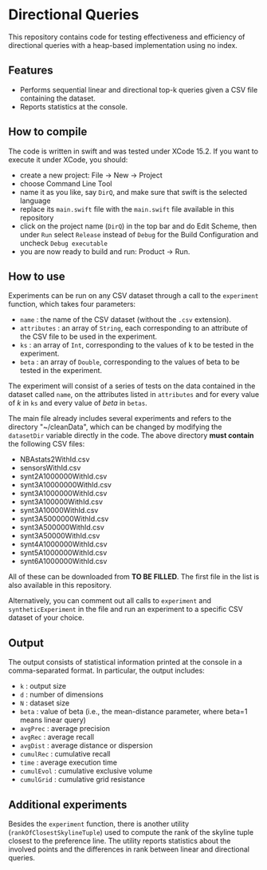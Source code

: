 <meta name="robots" content="noindex">

# Directional Queries
This repository contains code for testing effectiveness and efficiency of directional queries with a heap-based implementation using no index.

## Features

- Performs sequential linear and directional top-k queries given a CSV file containing the dataset.
- Reports statistics at the console.

## How to compile
The code is written in swift and was tested under XCode 15.2. If you want to execute it under XCode, you should:
- create a new project: File -> New -> Project
- choose Command Line Tool
- name it as you like, say `DirQ`, and make sure that swift is the selected language
- replace its `main.swift` file with the `main.swift` file available in this repository
- click on the project name (`DirQ`) in the top bar and do Edit Scheme, then under `Run` select `Release` instead of `Debug` for the Build Configuration and uncheck `Debug executable`
- you are now ready to build and run: Product -> Run.


## How to use

Experiments can be run on any CSV dataset through a call to the `experiment` function, which takes four parameters:
-  `name` : the name of the CSV dataset (without the `.csv` extension).
-  `attributes` : an array of `String`, each corresponding to an attribute of the CSV file to be used in the experiment.
-  `ks` : an array of `Int`, corresponding to the values of k to be tested in the experiment.
-  `beta` : an array of `Double`, corresponding to the values of beta to be tested in the experiment.

The experiment will consist of a series of tests on the data contained in the dataset called `name`, on the attributes listed in `attributes` and for every value of *k* in `ks` and every value of *beta* in `betas`.


The main file already includes several experiments and refers to the directory "~/cleanData", which can be changed by modifying the `datasetDir` variable directly in the code.
The above directory **must contain** the following CSV files:
- NBAstats2WithId.csv
- sensorsWithId.csv
- synt2A1000000WithId.csv
- synt3A10000000WithId.csv
- synt3A1000000WithId.csv
- synt3A100000WithId.csv
- synt3A10000WithId.csv
- synt3A5000000WithId.csv
- synt3A500000WithId.csv
- synt3A50000WithId.csv
- synt4A1000000WithId.csv
- synt5A1000000WithId.csv
- synt6A1000000WithId.csv

All of these can be downloaded from **TO BE FILLED**.
The first file in the list is also available in this repository.

Alternatively, you can comment out all calls to `experiment` and `syntheticExperiment` in the file and run an experiment to a specific CSV dataset of your choice.

## Output
The output consists of statistical information printed at the console in a comma-separated format.
In particular, the output includes:
- `k` : output size
- `d` : number of dimensions
- `N` : dataset size
- `beta` : value of beta (i.e., the mean-distance parameter, where beta=1 means linear query)
- `avgPrec` : average precision
- `avgRec` : average recall
- `avgDist` : average distance or dispersion
- `cumulRec` : cumulative recall
- `time` : average execution time
- `cumulEvol` : cumulative exclusive volume
- `cumulGrid` : cumulative grid resistance

## Additional experiments
Besides the `experiment` function, there is another utility (`rankOfClosestSkylineTuple`) used to compute the rank of the skyline tuple closest to the preference line. The utility reports statistics about the involved points and the differences in rank between linear and directional queries.
